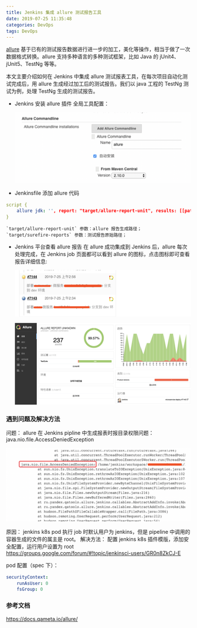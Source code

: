 ```yaml
---
title: Jenkins 集成 allure 测试报告工具
date: 2019-07-25 11:35:48
categories: DevOps
tags: DevOps
---
```


[allure](https://docs.qameta.io/allure/) 基于已有的测试报告数据进行进一步的加工，美化等操作，相当于做了一次数据格式转换。allure 支持多种语言的多种测试框架，比如 Java 的 jUnit4、jUnit5、TestNg 等等。

本文主要介绍如何在 Jenkins 中集成 allure 测试报表工具，在每次项目自动化测试完成后，用 allure 生成经过加工后的测试报告。我们以 java 工程的 TestNg 测试为例，处理 TestNg 生成的测试报告。

- Jenkins 安装 allure 插件
全局工具配置：

	![](/images/jenkins-allure4.png)

- Jenkinsfile 添加 allure 代码
```yaml
script {
    allure jdk: '', report: "target/allure-report-unit", results: [[path: "target/surefire-reports"]]
}
```
	`target/allure-report-unit` 参数：allure 报告生成路径；
	`target/surefire-reports` 参数：测试报告原始路径；

- Jenkins 平台查看 allure 报告
在 allure 成功集成到 Jenkins 后，allure 每次处理完成，在 Jenkins job 页面都可以看到 allure 的图标，点击图标即可查看报告详细信息:

	![](/images/jenkins-allure1.png)

	![](/images/jenkins-allure2.png)

### 遇到问题及解决方法
问题：
allure 在 Jenkins pipline 中生成报表时报目录权限问题：java.nio.file.AccessDeniedException

![](/images/jenkins-allure3.png)

原因：
jenkins k8s pod 执行 job 时默认用户为 jenkins，但是 pipeline 中调用的容器生成的文件的属主是 root。
解决方法：
配置 jenkins k8s 插件模版，添加安全配置，运行用户设置为 root
https://groups.google.com/forum/#!topic/jenkinsci-users/GR0n8ZkCJ-E

pod 配置（spec 下）：
```yaml
securityContext:
    runAsUser: 0
    fsGroup: 0
```

### 参考文档
https://docs.qameta.io/allure/
